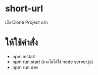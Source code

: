# short-url

เมื่อ Clone Project เเล้ว 
# ให้ใช้คำสั่ง
- npm install
- npm run start (หากไม่ได้ใช้  node server.js)
- npm run dev
